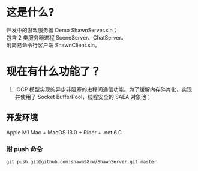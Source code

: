 # 这是什么?
开发中的游戏服务器 Demo ShawnServer.sln；  
包含 2 类服务器进程 SceneServer、ChatServer。  
附简易命令行客户端 ShawnClient.sln。  

# 现在有什么功能了？
1. IOCP 模型实现的异步非阻塞的进程间通信功能。为了缓解内存碎片化，实现并使用了 Socket BufferPool，线程安全的 SAEA 对象池；

## 开发环境
Apple M1 Mac + MacOS 13.0 + Rider + .net 6.0


### 附 push 命令
```
git push git@github.com:shawn98xw/ShawnServer.git master
```


